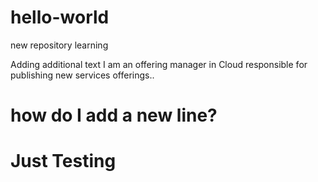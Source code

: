# hello-world
new repository learning

Adding additional text
I am an offering manager in Cloud responsible for publishing new services offerings..

# how do I add a new line?

# Just Testing
